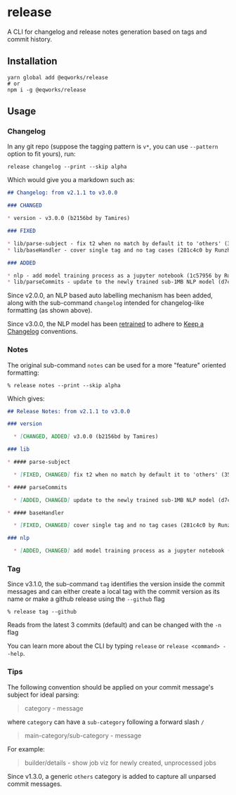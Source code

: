 # release

A CLI for changelog and release notes generation based on tags and commit history.

## Installation

```shell
yarn global add @eqworks/release
# or
npm i -g @eqworks/release
```

## Usage

### Changelog
In any git repo (suppose the tagging pattern is `v*`, you can use `--pattern` option to fit yours), run:

```shell
release changelog --print --skip alpha
```

Which would give you a markdown such as:

```md
## Changelog: from v2.1.1 to v3.0.0

### CHANGED

* version - v3.0.0 (b2156bd by Tamires)

### FIXED

* lib/parse-subject - fix t2 when no match by default it to 'others' (3593397 by Tamires Lowande)
* lib/baseHandler - cover single tag and no tag cases (281c4c0 by Runzhou Li (woozyking))

### ADDED

* nlp - add model training process as a jupyter notebook (1c57956 by Runzhou Li (woozyking))
* lib/parseCommits - update to the newly trained sub-1MB NLP model (d7c4a1e by Runzhou Li (woozyking))
```

Since v2.0.0, an NLP based auto labelling mechanism has been added, along with the sub-command `changelog` intended for changelog-like formatting (as shown above).

Since v3.0.0, the NLP model has been [retrained](https://github.com/EQWorks/release/pull/20) to adhere to [Keep a Changelog](https://keepachangelog.com/en/1.0.0/) conventions.

### Notes

The original sub-command `notes` can be used for a more "feature" oriented formatting:

```shell
% release notes --print --skip alpha
```

Which gives:

```md
## Release Notes: from v2.1.1 to v3.0.0

### version

  * [CHANGED, ADDED] v3.0.0 (b2156bd by Tamires)

### lib

* #### parse-subject

  * [FIXED, CHANGED] fix t2 when no match by default it to 'others' (3593397 by Tamires Lowande)

* #### parseCommits

  * [ADDED, CHANGED] update to the newly trained sub-1MB NLP model (d7c4a1e by Runzhou Li (woozyking))

* #### baseHandler

  * [FIXED, CHANGED] cover single tag and no tag cases (281c4c0 by Runzhou Li (woozyking))

### nlp

  * [ADDED, CHANGED] add model training process as a jupyter notebook (1c57956 by Runzhou Li (woozyking))
```


### Tag

Since v3.1.0, the sub-command `tag` identifies the version inside the commit messages and can either create a local tag with the commit version as its name or make a github release using the `--github` flag
```shell
% release tag --github
```
Reads from the latest 3 commits (default) and can be changed with the `-n` flag


You can learn more about the CLI by typing `release` or `release <command> --help`.

### Tips

The following convention should be applied on your commit message's subject for ideal parsing:

> category - message

where `category` can have a `sub-category` following a forward slash `/`

> main-category/sub-category - message

For example:

> builder/details - show job viz for newly created, unprocessed jobs

Since v1.3.0, a generic `others` category is added to capture all unparsed commit messages.
